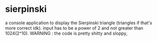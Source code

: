 # sierpinski
a console application to display the Sierpinski triangle (triangles if that's more correct idk). input has to be a power of 2 and not greater than 1024(2^10). WARNING : the code is pretty shitty and sloppy,
